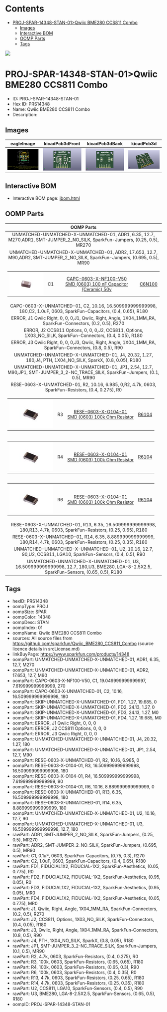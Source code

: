



Contents
========

* [PROJ-SPAR-14348-STAN-01>Qwiic BME280 CCS811 Combo](#proj-spar-14348-stan-01qwiic-bme280-ccs811-combo)
	* [Images](#images)
	* [Interactive BOM](#interactive-bom)
	* [OOMP Parts](#oomp-parts)
	* [Tags](#tags)
  
![][im]
# PROJ-SPAR-14348-STAN-01>Qwiic BME280 CCS811 Combo

- ID: PROJ-SPAR-14348-STAN-01
- Hex ID: PRS14348
- Name: Qwiic BME280 CCS811 Combo
- Description: 

## Images
  
  

|eagleImage|kicadPcb3dFront|kicadPcb3dBack|kicadPcb3d|
| :---: | :---: | :---: | :---: |
|[![eagleImage](eagleImage_140.png)](eagleImage_600.png)|[![kicadPcb3dFront](kicadPcb3dFront_140.png)](kicadPcb3dFront_600.png)|[![kicadPcb3dBack](kicadPcb3dBack_140.png)](kicadPcb3dBack_600.png)|[![kicadPcb3d](kicadPcb3d_140.png)](kicadPcb3d_600.png)|

## Interactive BOM

- Interactive BOM page: [ibom.html](kicad/bom/ibom.html)

## OOMP Parts
  

|OOMP Parts|
| :---: |
|UNMATCHED-UNMATCHED-X-UNMATCHED-01, ADR1, 6.35, 12.7, M270,ADR1, SMT-JUMPER_2_NO_SILK, SparkFun-Jumpers, (0.25, 0.5), MR270|
|UNMATCHED-UNMATCHED-X-UNMATCHED-01, ADR2, 17.653, 12.7, M90,ADR2, SMT-JUMPER_2_NO_SILK, SparkFun-Jumpers, (0.695, 0.5), MR90|
|<table><tr><td>![CAPC-0603-X-NF100-V50](https://raw.githubusercontent.com/oomlout/oomlout_OOMP_parts/main/CAPC-0603-X-NF100-V50/image_140.jpg)</td><td> C1</td><td>[CAPC-0603-X-NF100-V50<br>SMD (0603) 100 nF Capacitor (Ceramic) 50v](https://github.com/oomlout/oomlout_OOMP_parts/tree/main/CAPC-0603-X-NF100-V50/)</td><td>[C6N100](https://github.com/oomlout/oomlout_OOMP_parts/tree/main/CAPC-0603-X-NF100-V50/)</td></tr></table>|
|CAPC-0603-X-UNMATCHED-01, C2, 10.16, 16.509999999999998, 180,C2, 1.0uF, 0603, SparkFun-Capacitors, (0.4, 0.65), R180|
|ERROR, J1 Qwiic Right, 0, 0, 0,J1, Qwiic, Right, Angle, 1X04_1MM_RA, SparkFun-Connectors, (0.2, 0.5), R270|
|ERROR, J2 CCS811 Options, 0, 0, 0,J2, CCS811, Options, 1X03_NO_SILK, SparkFun-Connectors, (0.4, 0.05), R180|
|ERROR, J3 Qwiic Right, 0, 0, 0,J3, Qwiic, Right, Angle, 1X04_1MM_RA, SparkFun-Connectors, (0.8, 0.5), R90|
|UNMATCHED-UNMATCHED-X-UNMATCHED-01, J4, 20.32, 1.27, 180,J4, PTH, 1X04_NO_SILK, SparkX, (0.8, 0.05), R180|
|UNMATCHED-UNMATCHED-X-UNMATCHED-01, JP1, 2.54, 12.7, M90,JP1, SMT-JUMPER_3_2-NC_TRACE_SILK, SparkFun-Jumpers, (0.1, 0.5), MR90|
|RESE-0603-X-UNMATCHED-01, R2, 10.16, 6.985, 0,R2, 4.7k, 0603, SparkFun-Resistors, (0.4, 0.275), R0|
|<table><tr><td>![RESE-0603-X-O104-01](https://raw.githubusercontent.com/oomlout/oomlout_OOMP_parts/main/RESE-0603-X-O104-01/image_140.jpg)</td><td> R3</td><td>[RESE-0603-X-O104-01<br>SMD (0603) 100k Ohm Resistor](https://github.com/oomlout/oomlout_OOMP_parts/tree/main/RESE-0603-X-O104-01/)</td><td>[R6104](https://github.com/oomlout/oomlout_OOMP_parts/tree/main/RESE-0603-X-O104-01/)</td></tr></table>|
|<table><tr><td>![RESE-0603-X-O104-01](https://raw.githubusercontent.com/oomlout/oomlout_OOMP_parts/main/RESE-0603-X-O104-01/image_140.jpg)</td><td> R4</td><td>[RESE-0603-X-O104-01<br>SMD (0603) 100k Ohm Resistor](https://github.com/oomlout/oomlout_OOMP_parts/tree/main/RESE-0603-X-O104-01/)</td><td>[R6104](https://github.com/oomlout/oomlout_OOMP_parts/tree/main/RESE-0603-X-O104-01/)</td></tr></table>|
|<table><tr><td>![RESE-0603-X-O104-01](https://raw.githubusercontent.com/oomlout/oomlout_OOMP_parts/main/RESE-0603-X-O104-01/image_140.jpg)</td><td> R6</td><td>[RESE-0603-X-O104-01<br>SMD (0603) 100k Ohm Resistor](https://github.com/oomlout/oomlout_OOMP_parts/tree/main/RESE-0603-X-O104-01/)</td><td>[R6104](https://github.com/oomlout/oomlout_OOMP_parts/tree/main/RESE-0603-X-O104-01/)</td></tr></table>|
|RESE-0603-X-UNMATCHED-01, R13, 6.35, 16.509999999999998, 180,R13, 4.7k, 0603, SparkFun-Resistors, (0.25, 0.65), R180|
|RESE-0603-X-UNMATCHED-01, R14, 6.35, 8.889999999999999, 180,R14, 4.7k, 0603, SparkFun-Resistors, (0.25, 0.35), R180|
|UNMATCHED-UNMATCHED-X-UNMATCHED-01, U2, 10.16, 12.7, 90,U2, CCS811, LGA10, SparkFun-Sensors, (0.4, 0.5), R90|
|UNMATCHED-UNMATCHED-X-UNMATCHED-01, U3, 16.509999999999998, 12.7, 180,U3, BME280, LGA-8-2.5X2.5, SparkFun-Sensors, (0.65, 0.5), R180|

## Tags

- hexID: PRS14348
- oompType: PROJ
- oompSize: SPAR
- oompColor: 14348
- oompDesc: STAN
- oompIndex: 01
- oompName: Qwiic BME280 CCS811 Combo
- sources: All source files from https://github.com/sparkfun/Qwiic_BME280_CCS811_Combo (source licence details in srcLicense.md)
- linkBuyPage: https://www.sparkfun.com/products/14348
- oompPart: UNMATCHED-UNMATCHED-X-UNMATCHED-01, ADR1, 6.35, 12.7, M270
- oompPart: UNMATCHED-UNMATCHED-X-UNMATCHED-01, ADR2, 17.653, 12.7, M90
- oompPart: CAPC-0603-X-NF100-V50, C1, 19.049999999999997, 7.619999999999999, 270
- oompPart: CAPC-0603-X-UNMATCHED-01, C2, 10.16, 16.509999999999998, 180
- oompPart: SKIP-UNMATCHED-X-UNMATCHED-01, FD1, 1.27, 19.685, 0
- oompPart: SKIP-UNMATCHED-X-UNMATCHED-01, FD2, 24.13, 1.27, 0
- oompPart: SKIP-UNMATCHED-X-UNMATCHED-01, FD3, 24.13, 1.27, M0
- oompPart: SKIP-UNMATCHED-X-UNMATCHED-01, FD4, 1.27, 19.685, M0
- oompPart: ERROR, J1 Qwiic Right, 0, 0, 0
- oompPart: ERROR, J2 CCS811 Options, 0, 0, 0
- oompPart: ERROR, J3 Qwiic Right, 0, 0, 0
- oompPart: UNMATCHED-UNMATCHED-X-UNMATCHED-01, J4, 20.32, 1.27, 180
- oompPart: UNMATCHED-UNMATCHED-X-UNMATCHED-01, JP1, 2.54, 12.7, M90
- oompPart: RESE-0603-X-UNMATCHED-01, R2, 10.16, 6.985, 0
- oompPart: RESE-0603-X-O104-01, R3, 16.509999999999998, 16.509999999999998, 180
- oompPart: RESE-0603-X-O104-01, R4, 16.509999999999998, 7.619999999999999, 90
- oompPart: RESE-0603-X-O104-01, R6, 10.16, 8.889999999999999, 0
- oompPart: RESE-0603-X-UNMATCHED-01, R13, 6.35, 16.509999999999998, 180
- oompPart: RESE-0603-X-UNMATCHED-01, R14, 6.35, 8.889999999999999, 180
- oompPart: UNMATCHED-UNMATCHED-X-UNMATCHED-01, U2, 10.16, 12.7, 90
- oompPart: UNMATCHED-UNMATCHED-X-UNMATCHED-01, U3, 16.509999999999998, 12.7, 180
- rawPart: ADR1, SMT-JUMPER_2_NO_SILK, SparkFun-Jumpers, (0.25, 0.5), MR270
- rawPart: ADR2, SMT-JUMPER_2_NO_SILK, SparkFun-Jumpers, (0.695, 0.5), MR90
- rawPart: C1, 0.1uF, 0603, SparkFun-Capacitors, (0.75, 0.3), R270
- rawPart: C2, 1.0uF, 0603, SparkFun-Capacitors, (0.4, 0.65), R180
- rawPart: FD1, FIDUCIAL1X2, FIDUCIAL-1X2, SparkFun-Aesthetics, (0.05, 0.775), R0
- rawPart: FD2, FIDUCIAL1X2, FIDUCIAL-1X2, SparkFun-Aesthetics, (0.95, 0.05), R0
- rawPart: FD3, FIDUCIAL1X2, FIDUCIAL-1X2, SparkFun-Aesthetics, (0.95, 0.05), MR0
- rawPart: FD4, FIDUCIAL1X2, FIDUCIAL-1X2, SparkFun-Aesthetics, (0.05, 0.775), MR0
- rawPart: J1, Qwiic, Right, Angle, 1X04_1MM_RA, SparkFun-Connectors, (0.2, 0.5), R270
- rawPart: J2, CCS811, Options, 1X03_NO_SILK, SparkFun-Connectors, (0.4, 0.05), R180
- rawPart: J3, Qwiic, Right, Angle, 1X04_1MM_RA, SparkFun-Connectors, (0.8, 0.5), R90
- rawPart: J4, PTH, 1X04_NO_SILK, SparkX, (0.8, 0.05), R180
- rawPart: JP1, SMT-JUMPER_3_2-NC_TRACE_SILK, SparkFun-Jumpers, (0.1, 0.5), MR90
- rawPart: R2, 4.7k, 0603, SparkFun-Resistors, (0.4, 0.275), R0
- rawPart: R3, 100k, 0603, SparkFun-Resistors, (0.65, 0.65), R180
- rawPart: R4, 100k, 0603, SparkFun-Resistors, (0.65, 0.3), R90
- rawPart: R6, 100k, 0603, SparkFun-Resistors, (0.4, 0.35), R0
- rawPart: R13, 4.7k, 0603, SparkFun-Resistors, (0.25, 0.65), R180
- rawPart: R14, 4.7k, 0603, SparkFun-Resistors, (0.25, 0.35), R180
- rawPart: U2, CCS811, LGA10, SparkFun-Sensors, (0.4, 0.5), R90
- rawPart: U3, BME280, LGA-8-2.5X2.5, SparkFun-Sensors, (0.65, 0.5), R180
- oompID: PROJ-SPAR-14348-STAN-01



[im]: kicadPcb3d_450.png
